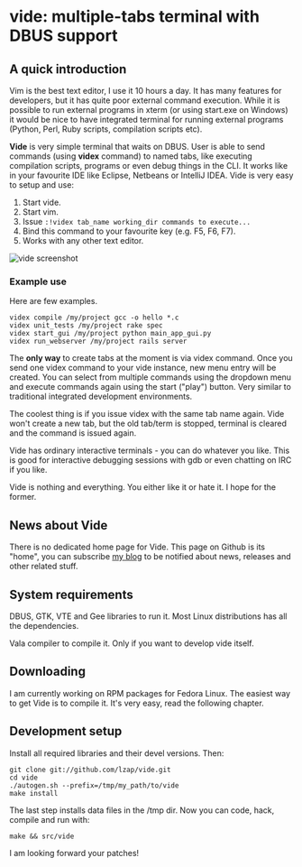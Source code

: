
vide: multiple-tabs terminal with DBUS support
==============================================

A quick introduction
--------------------

Vim is the best text editor, I use it 10 hours a day. It has many features for developers, but it has quite poor external command execution. While it is possible to run external programs in xterm (or using start.exe on Windows) it would be nice to have integrated terminal for running external programs (Python, Perl, Ruby scripts, compilation scripts etc).

**Vide** is very simple terminal that waits on DBUS. User is able to send commands (using **videx** command) to named tabs, like executing compilation scripts, programs or even debug things in the CLI. It works like in your favourite IDE like Eclipse, Netbeans or IntelliJ IDEA. Vide is very easy to setup and use:

1. Start vide.
2. Start vim.
3. Issue `:!videx tab_name working_dir commands to execute...`
4. Bind this command to your favourite key (e.g. F5, F6, F7).
5. Works with any other text editor.

![vide screenshot](/lzap/vide/raw/master/doc/screens/small_unit_test.png "Vide Terminal")

### Example use

Here are few examples.

    videx compile /my/project gcc -o hello *.c
    videx unit_tests /my/project rake spec
    videx start_gui /my/project python main_app_gui.py
    videx run_webserver /my/project rails server

The **only way** to create tabs at the moment is via videx command. Once you send one videx command to your vide instance, new menu entry will be created. You can select from multiple commands using the dropdown menu and execute commands again using the start ("play") button. Very similar to traditional integrated development environments.

The coolest thing is if you issue videx with the same tab name again. Vide won't create a new tab, but the old tab/term is stopped, terminal is cleared and the command is issued again.

Vide has ordinary interactive terminals - you can do whatever you like. This is good for interactive debugging sessions with gdb or even chatting on IRC if you like.

Vide is nothing and everything. You either like it or hate it. I hope for the former.

News about Vide
---------------

There is no dedicated home page for Vide. This page on Github is its "home", you can subscribe [my blog](http://lukas.zapletalovi.com) to be notified about news, releases and other related stuff.

System requirements
-------------------

DBUS, GTK, VTE and Gee libraries to run it. Most Linux distributions has all the dependencies.

Vala compiler to compile it. Only if you want to develop vide itself.

Downloading
-----------

I am currently working on RPM packages for Fedora Linux. The easiest way to get Vide is to compile it. It's very easy, read the following chapter.

Development setup
-----------------

Install all required libraries and their devel versions. Then:

    git clone git://github.com/lzap/vide.git
    cd vide
    ./autogen.sh --prefix=/tmp/my_path/to/vide
    make install

The last step installs data files in the /tmp dir. Now you can code, hack, compile and run with:

    make && src/vide

I am looking forward your patches!

<!-- vim:se syn=markdown:sw=4:ts=4:et: -->
